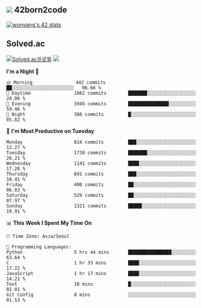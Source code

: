 
## <img src="https://img.shields.io/badge/-000000?style=flat&logo=42&logoColor=white"> 42born2code
<!--[![wonyang's 42 stats](https://badge42.vercel.app/api/v2/cl5nhe5b6007809kydha7ht42/stats?cursusId=21&coalitionId=88)](https://profile.intra.42.fr/users/wonyang)-->

[![wonyang's 42 stats](https://badge.mediaplus.ma/starryblue/wonyang?1337Badge=off&UM6P=off)](https://github.com/oakoudad/badge42)

## Solved.ac
[![Solved.ac프로필](http://mazassumnida.wtf/api/v2/generate_badge?boj=bennyws)](https://solved.ac/bennyws)
<a href="https://solved.ac/bennyws"><img src="http://mazandi.herokuapp.com/api?handle=bennyws&theme=cold"/></a>

<!--START_SECTION:waka-->
**I'm a Night 🦉** 

```text
🌞 Morning                442 commits         ██░░░░░░░░░░░░░░░░░░░░░░░   06.66 % 
🌆 Daytime                1862 commits        ███████░░░░░░░░░░░░░░░░░░   28.06 % 
🌃 Evening                3945 commits        ███████████████░░░░░░░░░░   59.46 % 
🌙 Night                  386 commits         █░░░░░░░░░░░░░░░░░░░░░░░░   05.82 % 
```
📅 **I'm Most Productive on Tuesday** 

```text
Monday                   814 commits         ███░░░░░░░░░░░░░░░░░░░░░░   12.27 % 
Tuesday                  1739 commits        ███████░░░░░░░░░░░░░░░░░░   26.21 % 
Wednesday                1141 commits        ████░░░░░░░░░░░░░░░░░░░░░   17.20 % 
Thursday                 691 commits         ███░░░░░░░░░░░░░░░░░░░░░░   10.41 % 
Friday                   400 commits         ██░░░░░░░░░░░░░░░░░░░░░░░   06.03 % 
Saturday                 529 commits         ██░░░░░░░░░░░░░░░░░░░░░░░   07.97 % 
Sunday                   1321 commits        █████░░░░░░░░░░░░░░░░░░░░   19.91 % 
```


📊 **This Week I Spent My Time On** 

```text
🕑︎ Time Zone: Asia/Seoul

💬 Programming Languages: 
Python                   5 hrs 44 mins       ████████████████░░░░░░░░░   63.64 % 
C                        1 hr 33 mins        ████░░░░░░░░░░░░░░░░░░░░░   17.22 % 
JavaScript               1 hr 17 mins        ████░░░░░░░░░░░░░░░░░░░░░   14.21 % 
Text                     10 mins             █░░░░░░░░░░░░░░░░░░░░░░░░   02.01 % 
Git Config               8 mins              ░░░░░░░░░░░░░░░░░░░░░░░░░   01.53 % 
```


<!--END_SECTION:waka-->
